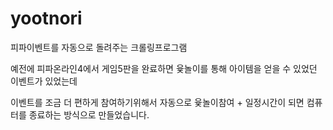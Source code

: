 # yootnori
피파이벤트를 자동으로 돌려주는 크롤링프로그램

예전에 피파온라인4에서 게임5판을 완료하면 윷놀이를 통해 아이템을 얻을 수 있었던 이벤트가 있었는데

이벤트를 조금 더 편하게 참여하기위해서 자동으로 윷놀이참여 + 일정시간이 되면 컴퓨터를 종료하는 방식으로 만들었습니다.
